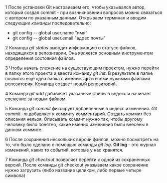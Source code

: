 1 После установки Git настраиваем его, чтобы указывался автор, который создал commit - при возникновении вопросов можно связаться с автором по указанным данным. Открываем терминал и вводим *следующие команды* последовательно:
* git config -- global user.name "имя"
* git config -- global user.email "адрес почты"

2 Команда *git status*  выводит информацию о статусе файлов, находящихся в репозитарии. Она является основным инструментом определения состояния файлов.

3 Чтобы начать слежение на существующим проектом, нужно перейти в папку этого проекта и ввести команду *git init*. В результате в папке появится еще одна папка с именем **.git** и всеми нужными файлами репозитория. Команда создает новый репозиторий.

4 Команда *git add* добавляет указанные файлы в индекс и начинает слежение за новым файлом.

5 Команда *git commit* фиксирует добавленные в индекс изменения. *Git commit -m* добавляет к коммиту комментарий. Создать коммит без описания нельзя. Описывать коммит нужно так, чтобы другому человеку было понятно, какие именно изменения были внесены в данном коммите.

6 После сохранения нескольких версий файлов, можно посмотреть на то, что было сделано с помощью команды *git log*. **Git log** - это журнал изменений, каких то событий, которые у нас хранятся.

7 Команда *git checkout* позволяет перейти к одной из сохраненных версий. После команды git checkout указываем какое сохранение нужно загрузить (либо название целиком, либо первые четыре символа)
